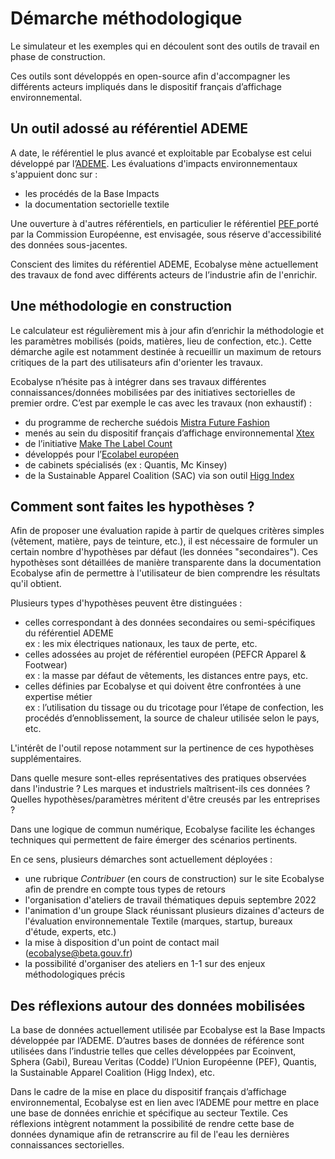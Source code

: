 # Démarche méthodologique

Le simulateur et les exemples qui en découlent sont des outils de travail en phase de construction.&#x20;

Ces outils sont développés en open-source afin d'accompagner les différents acteurs impliqués dans le dispositif français d’affichage environnemental.&#x20;

## Un outil adossé au référentiel ADEME

A date, le référentiel le plus avancé et exploitable par Ecobalyse est celui développé par l’[ADEME](https://base-impacts.ademe.fr/). Les évaluations d'impacts environnementaux s'appuient donc sur :&#x20;

* les procédés de la Base Impacts
* la documentation sectorielle textile

Une ouverture à d'autres référentiels, en particulier le référentiel [PEF ](https://ec.europa.eu/environment/eussd/smgp/pdf/product-environmental-footprint-PEF-methode\_fr.pdf)porté par la Commission Européenne, est envisagée, sous réserve d'accessibilité des données sous-jacentes.

Conscient des limites du référentiel ADEME, Ecobalyse mène actuellement des travaux de fond avec différents acteurs de l’industrie afin de l'enrichir.

## Une méthodologie en construction

Le calculateur est régulièrement mis à jour afin d’enrichir la méthodologie et les paramètres mobilisés (poids, matières, lieu de confection, etc.). Cette démarche agile est notamment destinée à recueillir un maximum de retours critiques de la part des utilisateurs afin d'orienter les travaux.

Ecobalyse n’hésite pas à intégrer dans ses travaux différentes connaissances/données mobilisées par des initiatives sectorielles de premier ordre. C’est par exemple le cas avec les travaux (non exhaustif) :&#x20;

* du programme de recherche suédois [Mistra Future Fashion](http://mistrafuturefashion.com/)&#x20;
* menés au sein du dispositif français d’affichage environnemental [Xtex ](https://expertises.ademe.fr/economie-circulaire/consommer-autrement/passer-a-laction/reconnaitre-produit-plus-respectueux-lenvironnement/dossier/laffichage-environnemental/affichage-environnemental-secteur-textiles-dhabillement-chaussures-experimentation-20212022)
* de l’initiative [Make The Label Count](https://www.makethelabelcount.org/)&#x20;
* développés pour l’[Ecolabel européen](http://ec.europa.eu/ecat/category/en/14/textile-products)&#x20;
* de cabinets spécialisés (ex : Quantis, Mc Kinsey)&#x20;
* de la Sustainable Apparel Coalition (SAC) via son outil [Higg Index](https://apparelcoalition.org/the-higg-index/)

## Comment sont faites les hypothèses ?

Afin de proposer une évaluation rapide à partir de quelques critères simples (vêtement, matière, pays de teinture, etc.), il est nécessaire de formuler un certain nombre d'hypothèses par défaut (les données "secondaires"). Ces hypothèses sont détaillées de manière transparente dans la documentation Ecobalyse afin de permettre à l'utilisateur de bien comprendre les résultats qu'il obtient.

Plusieurs types d'hypothèses peuvent être distinguées :&#x20;

* celles correspondant à des données secondaires ou semi-spécifiques du référentiel ADEME\
  ex : les mix électriques nationaux, les taux de perte, etc.&#x20;
* celles adossées au projet de référentiel européen (PEFCR Apparel & Footwear)\
  ex : la masse par défaut de vêtements, les distances entre pays, etc.&#x20;
* celles définies par Ecobalyse et qui doivent être confrontées à une expertise métier \
  ex : l’utilisation du tissage ou du tricotage pour l’étape de confection, les procédés d’ennoblissement, la source de chaleur utilisée selon le pays, etc.

L'intérêt de l'outil repose notamment sur la pertinence de ces hypothèses supplémentaires.&#x20;

Dans quelle mesure sont-elles représentatives des pratiques observées dans l'industrie ? Les marques et industriels maîtrisent-ils ces données ? Quelles hypothèses/paramètres méritent d'être creusés par les entreprises ?

Dans une logique de commun numérique, Ecobalyse facilite les échanges techniques qui permettent de faire émerger des scénarios pertinents.

En ce sens, plusieurs démarches sont actuellement déployées :&#x20;

* une rubrique _Contribuer_ (en cours de construction) sur le site Ecobalyse afin de prendre en compte tous types de retours&#x20;
* l'organisation d'ateliers de travail thématiques depuis septembre 2022
* l'animation d'un groupe Slack réunissant plusieurs dizaines d'acteurs de l'évaluation environnementale Textile (marques, startup, bureaux d'étude, experts, etc.)
* la mise à disposition d'un point de contact mail ([ecobalyse@beta.gouv.fr](mailto:ecobalyse@beta.gouv.fr))&#x20;
* la possibilité d'organiser des ateliers en 1-1 sur des enjeux méthodologiques précis

## Des réflexions autour des données mobilisées

La base de données actuellement utilisée par Ecobalyse est la Base Impacts développée par l’ADEME. D’autres bases de données de référence sont utilisées dans l’industrie telles que celles développées par Ecoinvent, Sphera (Gabi), Bureau Veritas (Codde) l’Union Européenne (PEF), Quantis, la Sustainable Apparel Coalition (Higg Index), etc.&#x20;

Dans le cadre de la mise en place du dispositif français d’affichage environnemental, Ecobalyse est en lien avec l’ADEME pour mettre en place une base de données enrichie et spécifique au secteur Textile. Ces réflexions intègrent notamment la possibilité de rendre cette base de données dynamique afin de retranscrire au fil de l'eau les dernières connaissances sectorielles.
